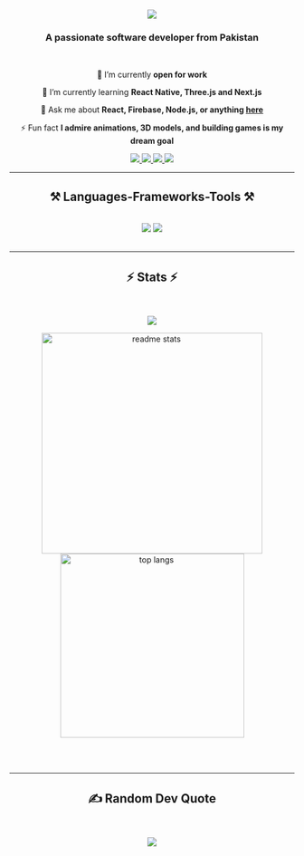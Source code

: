 
<h1 align="center">
    <img src="https://readme-typing-svg.herokuapp.com/?font=Pacifico&size=40&center=true&vCenter=true&width=500&height=70&duration=4000&lines=Hi+There!+👋;+I'm+Shaban+Mughal!;" />
</h1>

<h3 align="center">A passionate software developer from Pakistan</h3>

<br/>

<div align="center">
 
 🔭  I’m currently **open for work**

 🌱 I’m currently learning **React Native, Three.js and Next.js**

 💬 Ask me about **React, Firebase, Node.js, or anything [here](https://github.com/ShabanMughal/ShabanMughal/issues)**

 ⚡ Fun fact **I admire animations, 3D models, and building games is my dream goal**

</div>
 
<div align="center"> 
  <a href="mailto:thandermughal@gmail.com">
    <img src="https://img.shields.io/badge/Gmail-333333?style=for-the-badge&logo=gmail&logoColor=red" />
  </a>
  <a href="https://linkedin.com/in/shaban-mughal-27386a2a9" target="_blank">
    <img src="https://img.shields.io/badge/LinkedIn-0077B5?style=for-the-badge&logo=linkedin&logoColor=white" target="_blank" />
  </a>
  <a href="https://instagram.com/thunder_senpai_22" target="_blank">
     <img src="https://img.shields.io/badge/Instagram-E4405F?style=for-the-badge&logo=instagram&logoColor=white" target="_blank" />
  </a>
  <a href="https://thunder-portfolio.vercel.app/" target="_blank">
     <img src="https://img.shields.io/badge/Portfolio-FF5722?style=for-the-badge&logo=todoist&logoColor=white" target="_blank" />
  </a>
</div>

<hr/>

<h2 align="center">⚒️ Languages-Frameworks-Tools ⚒️</h2>
<br/>
<div align="center">
    <img src="https://skillicons.dev/icons?i=react,bootstrap,tailwind,nextjs,mui,html,css,vscode,github" />
    <img src="https://skillicons.dev/icons?i=scss,figma,git,ts,threejs,nodejs,javascript,firebase,mongodb,python,mysql" />
</div>

<br/>
<hr/>


<h2 align="center">⚡ Stats ⚡</h2>
<br>
<div align=center>
    
  ![](https://github-readme-streak-stats.herokuapp.com/?user=ShabanMughal&theme=github_dark_dimmed&hide_border=false)
    
  <img width=390 src="https://github-readme-stats.vercel.app/api?username=ShabanMughal&count_private=true&show_icons=true&theme=react&rank_icon=github&border_radius=10" alt="readme stats" />
  <br/>
  <img width=325 align="center" src="https://github-readme-stats.vercel.app/api/top-langs/?username=shabanmughal&hide=HTML&langs_count=8&layout=compact&theme=react&border_radius=10&size_weight=0.5&count_weight=0.5&exclude_repo=github-readme-stats" alt="top langs" />
</div>

<br/><br/>

<hr/>
<h2 align="center"> ✍️ Random Dev Quote  </h2>
<br/>
<div align='center'>
    
![](https://quotes-github-readme.vercel.app/api?type=horizontal&theme=tokyonight)

</div>

<br/>


<br/>
